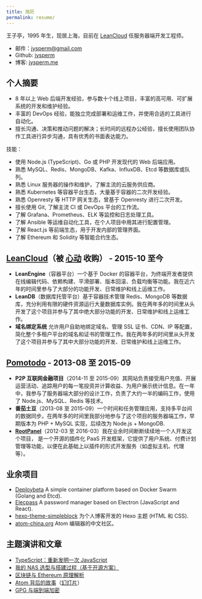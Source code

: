 ```yaml
---
title: 简历
permalink: resume/
---
```


王子亭，1995 年生，现居上海，目前在 [LeanCloud](https://leancloud.cn/) 任服务器端开发工程师。

- 邮件：[jysperm@gmail.com](mailto:jysperm@gmail.com)
- Github: [jysperm](https://github.com/jysperm)
- 博客: [jysperm.me](https://jysperm.me/)

## 个人摘要

- 8 年以上 Web 后端开发经验，参与数十个线上项目，丰富的高可用、可扩展系统的开发和维护经验。
- 丰富的 DevOps 经验，能独立完成部署和运维工作，并使用合适的工具进行自动化。
- 擅长沟通、决策和推动问题的解决；长时间的远程办公经验，擅长使用团队协作工具进行异步沟通，具有优秀的书面表达能力。

技能：

- 使用 Node.js (TypeScript)、Go 或 PHP 开发现代的 Web 后端应用。
- 熟悉 MySQL、Redis、MongoDB、Kafka、InfluxDB、Etcd 等数据库或队列。
- 熟悉 Linux 服务器的操作和维护，了解主流的云服务供应商。
- 熟悉 Kubernetes 等容器平台生态，大量基于容器的二次开发经验。
- 熟悉 Openresty 等 HTTP 网关生态，曾基于 Openresty 进行二次开发。
- 擅长使用 Git, 了解主流 CI 或 DevOps 平台的工作流。
- 了解 Grafana、Prometheus、ELK 等监控和日志处理工具。
- 了解 Ansible 等运维自动化工具，在个人项目中用其进行配置管理。
- 了解 React.js 等前端生态，用于开发内部的管理界面。
- 了解 Ethereum 和 Solidity 等智能合约生态。

## [LeanCloud](https://leancloud.cn)（被 [心动](https://www.xd.com) 收购） - 2015-10 至今

- **LeanEngine**（容器平台）一个基于 Docker 的容器平台，为终端开发者提供在线编辑代码、依赖构建、平滑部署、版本回滚、负载均衡等功能。我在近六年的时间里参与了大部分的功能开发、日常维护和线上运维工作。
- **LeanDB**（数据库托管平台）基于容器技术管理 Redis、MongoDB 等数据库，充分利用有限的硬件资源运行大量数据库实例。我在两年多的时间里从头开发了这个项目并参与了其中绝大部分功能的开发、日常维护和线上运维工作。
- **域名绑定系统** 允许用户自助地绑定域名、管理 SSL 证书、CDN、IP 等配置，简化整个多租户平台的域名和证书的管理工作。我在两年多的时间里从头开发了这个项目并参与了其中大部分功能的开发、日常维护和线上运维工作。

## [Pomotodo](https://pomotodo.com/) - 2013-08 至 2015-09

- **P2P 互联网金融项目**（2014-11 至 2015-09）其网站负责接受用户充值、开展运营活动、追踪用户的每一笔投资并计算收益、为用户展示统计信息。在一年中，我参与了服务器端大部分的设计工作，负责了大约一半的编码工作，使用了 Node.js、MySQL、Redis 等技术。
- **番茄土豆**（2013-08 至 2015-09）一个时间和任务管理应用，支持多平台间的数据同步。在两年多的时间里我部分地参与了这个项目的服务器端工作，早期版本为 PHP + MySQL 实现，后续改为 Node.js + MongoDB.
- **[RootPanel](https://github.com/HackPlan/RootPanel)**（2012-03 至 2016-03）我在业余时间断断续续地一个人开发这个项目， 是一个开源的插件化 PaaS 开发框架，它提供了用户系统、付费计划管理等功能，以便在此基础上以插件的形式开发服务（如虚拟主机、代理等）。

## 业余项目

- [Deploybeta](https://github.com/jysperm/deploybeta) A simple container platform based on Docker Swarm (Golang and Etcd).
- [Elecpass](https://github.com/jysperm/elecpass) A password manager based on Electron (JavaScript and React).
- [hexo-theme-simpleblock](https://github.com/jysperm/hexo-theme-simpleblock) 为个人博客开发的 Hexo 主题 (HTML 和 CSS).
- [atom-china.org](https://atom-china.org) Atom 编辑器的中文社区。

## 主题演讲和文章

- [TypeScript：重新发明一次 JavaScript](https://jysperm.me/2020/06/typescript-reinvent-javascript)
- [我的 NAS 选型与搭建过程（基于开源方案）](https://jysperm.me/2020/11/my-opensource-nas-build)
- [区块链与 Ethereum 原理解析](https://jysperm.me/2016/05/blockchain-slides)
- [Atom 背后的故事](https://jysperm.me/2016/11/behind-atom)（[幻灯片](https://raw.githubusercontent.com/jysperm/slides/master/Behind%20Atom.pdf)）
- [GPG 与端到端加密](https://jysperm.me/2017/09/gpg-and-e2ee)
